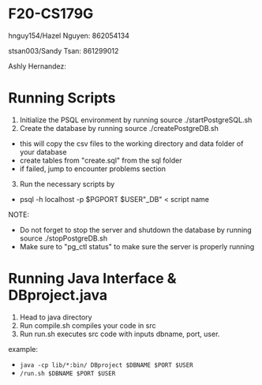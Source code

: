 # F20-CS179G

hnguy154/Hazel Nguyen: 862054134

stsan003/Sandy Tsan: 861299012

Ashly Hernandez:

# Running Scripts

1. Initialize the PSQL environment by running source ./startPostgreSQL.sh
2. Create the database by running source ./createPostgreDB.sh
  - this will copy the csv files to the working directory and data folder of your database
  - create tables from "create.sql" from the sql folder
  - if failed, jump to encounter problems section
  
3. Run the necessary scripts by 

  - psql -h localhost -p $PGPORT $USER"_DB" < script name
  
NOTE: 
- Do not forget to stop the server and shutdown the database by running source ./stopPostgreDB.sh
- Make sure to "pg_ctl status" to make sure the server is properly running
  
# Running Java Interface & DBproject.java

1. Head to java directory
2. Run compile.sh compiles your code in src
3. Run run.sh executes src code with inputs dbname, port, user.

example: 

- `java -cp lib/*:bin/ DBproject $DBNAME $PORT $USER`
- `/run.sh $DBNAME $PORT $USER `
